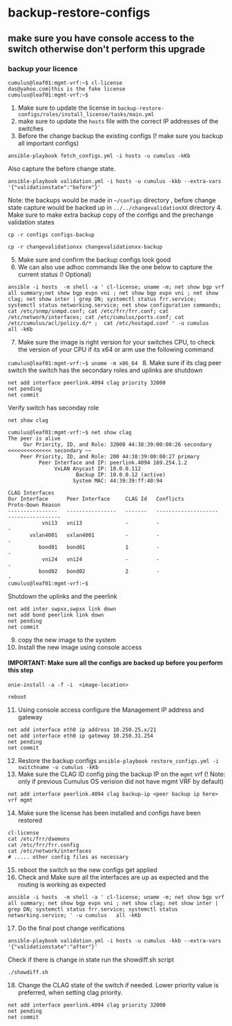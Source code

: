 # backup-restore-configs

## make sure you have console access to the switch otherwise don't perform this upgrade
### backup your licence 
```
cumulus@leaf01:mgmt-vrf:~$ cl-license
das@yahoo.com|this is the fake license
cumulus@leaf01:mgmt-vrf:~$

```
1. Make sure to update the license in  `backup-restore-configs/roles/install_license/tasks/main.yml` 
2. make sure to update the `hosts` file with the correct IP addresses of the switches 
3. Before the change backup the existing configs (! make sure you backup all important configs)

`ansible-playbook fetch_configs.yml -i hosts -u cumulus -kKb`

Also capture the before change state. 

`ansible-playbook validation.yml -i hosts -u cumulus -kkb --extra-vars '{"validationstate":"before"}'`

Note: the backups would be made in `~/configs` directory , before change state capture would be backed up in `../../changevalidationXX` directory 
4. Make sure to make extra backup copy of the configs and the prechange validation states 

`cp -r configs configs-backup` 

`cp -r changevalidationxx changevalidationxx-backup` 

5. Make sure and confirm the backup configs look good 
6. We can also use adhoc commands like the one below to capture the current status  (! Optional)

`ansible -i hosts  -m shell -a ' cl-license; uname -m; net show bgp vrf all summary;net show bgp evpn vni ; net show bgp evpn vni ; net show clag; net show inter | grep DN; systemctl status frr.service; systemctl status networking.service; net show configuration commands; cat /etc/snmp/snmpd.conf; cat /etc/frr/frr.conf; cat /etc/network/interfaces; cat /etc/cumulus/ports.conf; cat  /etc/cumulus/acl/policy.d/* ;  cat /etc/hostapd.conf ' -u cumulus   all -kKb` 

7. Make sure the image is right version for your switches CPU, to check the version of your CPU if its x64 or arm use the following command

`cumulus@leaf01:mgmt-vrf:~$ uname -m
x86_64
` 
8. Make sure if its clag peer switch the switch has the secondary roles and uplinks are shutdown

```
net add interface peerlink.4094 clag priority 32000  
net pending 
net commit 
``` 

Verify switch has seconday role 

`net show clag` 

```
cumulus@leaf01:mgmt-vrf:~$ net show clag
The peer is alive
     Our Priority, ID, and Role: 32000 44:38:39:00:00:26 secondary   <<<<<<<<<<<<<< secondary ~~
    Peer Priority, ID, and Role: 200 44:38:39:00:00:27 primary
          Peer Interface and IP: peerlink.4094 169.254.1.2
               VxLAN Anycast IP: 10.0.0.112
                      Backup IP: 10.0.0.12 (active)
                     System MAC: 44:39:39:ff:40:94

CLAG Interfaces
Our Interface      Peer Interface     CLAG Id   Conflicts              Proto-Down Reason
----------------   ----------------   -------   --------------------   -----------------
           vni13   vni13              -         -                      -
       vxlan4001   vxlan4001          -         -                      -
          bond01   bond01             1         -                      -
           vni24   vni24              -         -                      -
          bond02   bond02             2         -                      -
cumulus@leaf01:mgmt-vrf:~$

```

Shutdown the uplinks and the peerlink

```
net add inter swpxx,swpxx link down
net add bond peerlink link down
net pending 
net commit 
```
9. copy the new image to the system 
10. Install the new image using console access 

#### IMPORTANT: Make sure all the configs are backed up before you perform this step

`onie-install -a -f -i  <image-location>`

`reboot`

11. Using console access configure the Management IP address and gateway 

```
net add interface eth0 ip address 10.250.25.x/21
net add interface eth0 ip gateway 10.250.31.254
net pending 
net commit 
```

12. Restore the backup configs 
`ansible-playbook restore_configs.yml -i switchname -u cumulus -kKb`
13. Make sure the CLAG ID config ping the backup IP on the `mgmt` vrf  (! Note: only if previous Cumulus OS verision did not have mgmt VRF by default)

```
net add interface peerlink.4094 clag backup-ip <peer backup ip here> vrf mgmt
```

14. Make sure the license has been installed and configs have been restored 
```
cl-license 
cat /etc/frr/daemons
cat /etc/frr/frr.config 
cat /etc/network/interfaces 
# ..... other config files as necessary 
``` 
15. reboot the switch so the new configs get applied 
16. Check and Make sure all the interfaces are up as expected and the routing is working as expected 

`ansible -i hosts  -m shell -a ' cl-license; uname -m; net show bgp vrf all summary; net show bgp evpn vni ; net show clag; net show inter | grep DN; systemctl status frr.service; systemctl status networking.service; ' -u cumulus   all -kKb` 

17. Do the final post change verifications 

`ansible-playbook validation.yml -i hosts -u cumulus -kkb --extra-vars '{"validationstate":"after"}'`

Check if there is change in state run the showdiff.sh script 

`./showdiff.sh` 


18. Change the CLAG state of the switch if needed. Lower priority value is preferred, when setting clag priority. 
```
net add interface peerlink.4094 clag priority 32000  
net pending 
net commit 
``` 


